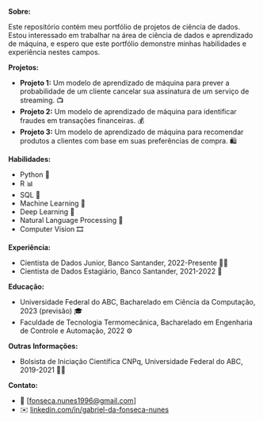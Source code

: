 **Sobre:**

Este repositório contém meu portfólio de projetos de ciência de dados. Estou interessado em trabalhar na área de ciência de dados e aprendizado de máquina, e espero que este portfólio demonstre minhas habilidades e experiência nestes campos.

**Projetos:**

* **Projeto 1:** Um modelo de aprendizado de máquina para prever a probabilidade de um cliente cancelar sua assinatura de um serviço de streaming. 📺
* **Projeto 2:** Um modelo de aprendizado de máquina para identificar fraudes em transações financeiras. 💰
* **Projeto 3:** Um modelo de aprendizado de máquina para recomendar produtos a clientes com base em suas preferências de compra. 🛍

**Habilidades:**

* Python 🐍
* R 📊
* SQL 💾
* Machine Learning 🧠
* Deep Learning 🌌
* Natural Language Processing 🤖
* Computer Vision 🎞

**Experiência:**

* Cientista de Dados Junior, Banco Santander, 2022-Presente 👨‍💻
* Cientista de Dados Estagiário, Banco Santander, 2021-2022 💼

**Educação:**

* Universidade Federal do ABC, Bacharelado em Ciência da Computação, 2023 (previsão) 🎓
* Faculdade de Tecnologia Termomecânica, Bacharelado em Engenharia de Controle e Automação, 2022 ⚙️

**Outras Informações:**

* Bolsista de Iniciação Científica CNPq, Universidade Federal do ABC, 2019-2021 👩‍🎓

**Contato:**

* 👦 [fonseca.nunes1996@gmail.com]
* ✉️ [linkedin.com/in/gabriel-da-fonseca-nunes](https://www.linkedin.com/in/gabriel-da-fonseca-nunes/)
